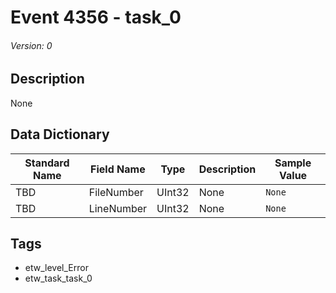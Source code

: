 # Event 4356 - task_0
###### Version: 0

## Description
None

## Data Dictionary
|Standard Name|Field Name|Type|Description|Sample Value|
|---|---|---|---|---|
|TBD|FileNumber|UInt32|None|`None`|
|TBD|LineNumber|UInt32|None|`None`|

## Tags
* etw_level_Error
* etw_task_task_0